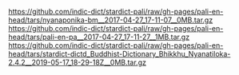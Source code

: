https://github.com/indic-dict/stardict-pali/raw/gh-pages/pali-en-head/tars/nyanaponika-bm__2017-04-27_17-11-07__0MB.tar.gz
https://github.com/indic-dict/stardict-pali/raw/gh-pages/pali-en-head/tars/pali-en-pa__2017-04-27_17-11-27__1MB.tar.gz
https://github.com/indic-dict/stardict-pali/raw/gh-pages/pali-en-head/tars/stardict-dictd_Buddhist-Dictionary_Bhikkhu_Nyanatiloka-2.4.2__2019-05-17_18-29-18Z__0MB.tar.gz
